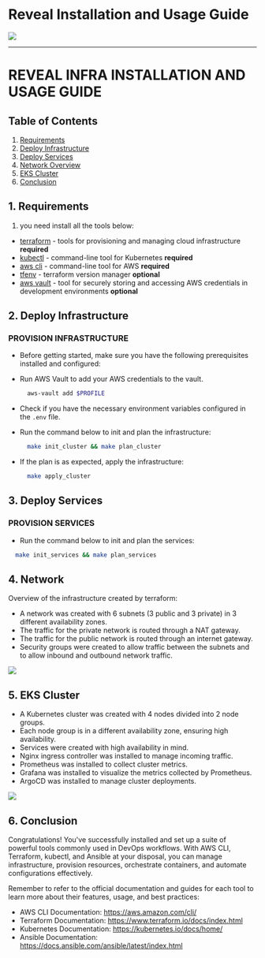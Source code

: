 # Reveal Installation and Usage Guide

![](https://github.com/AlphaEzops/reveal-eks/tree/main/docs/assets/macro-system.gif)

---

# REVEAL INFRA INSTALLATION AND USAGE GUIDE

## Table of Contents
1. [Requirements](#1-requirements)
2. [Deploy Infrastructure](#2-deploy-infrastructure)
3. [Deploy Services](#3-deploy-services)
4. [Network Overview](#4-network)
5. [EKS Cluster](#5-eks-cluster)
6. [Conclusion](#6-conclusion)

## 1. Requirements
1. you need install all the tools below:
- [terraform](./docs/terraform.md) - tools for provisioning and managing cloud infrastructure **required**
- [kubectl](./docs/kubectl.md) - command-line tool for Kubernetes **required**
- [aws cli](./docs/aws-cli.md) - command-line tool for AWS **required**
- [tfenv](./docs/tfenv.md) - terraform version manager **optional**
- [aws vault](./docs/aws-vault.md) - tool for securely storing and accessing AWS credentials in development environments **optional**


## 2. Deploy Infrastructure

### PROVISION INFRASTRUCTURE 

- Before getting started, make sure you have the following prerequisites installed and configured:
- Run AWS Vault to add your AWS credentials to the vault.
  ```bash
    aws-vault add $PROFILE
  ```
- Check if you have the necessary environment variables configured in the `.env` file.

- Run the command below to init and plan the infrastructure:
  ```bash
    make init_cluster && make plan_cluster
  ```
- If the plan is as expected, apply the infrastructure:
  ```bash
    make apply_cluster
  ```

## 3. Deploy Services

### PROVISION SERVICES 
  - Run the command below to init and plan the services:
  ```bash
    make init_services && make plan_services
  ```

## 4. Network
Overview of the infrastructure created by terraform:

- A network was created with 6 subnets (3 public and 3 private) in 3 different availability zones.
- The traffic for the private network is routed through a NAT gateway.
- The traffic for the public network is routed through an internet gateway.
- Security groups were created to allow traffic between the subnets and to allow inbound and outbound network traffic.

![](https://github.com/AlphaEzops/reveal-eks/tree/main/docs/assets/network.gif)

## 5. EKS Cluster

- A Kubernetes cluster was created with 4 nodes divided into 2 node groups.
- Each node group is in a different availability zone, ensuring high availability.
- Services were created with high availability in mind.
- Nginx ingress controller was installed to manage incoming traffic.
- Prometheus was installed to collect cluster metrics.
- Grafana was installed to visualize the metrics collected by Prometheus.
- ArgoCD was installed to manage cluster deployments.


![](https://github.com/AlphaEzops/reveal-eks/tree/main/docs/assets/cluster.gif)


## 6. Conclusion

Congratulations! You've successfully installed and set up a suite of powerful tools commonly used in DevOps workflows. With AWS CLI, Terraform, kubectl, and Ansible at your disposal, you can manage infrastructure, provision resources, orchestrate containers, and automate configurations effectively.

Remember to refer to the official documentation and guides for each tool to learn more about their features, usage, and best practices:

- AWS CLI Documentation: https://aws.amazon.com/cli/
- Terraform Documentation: https://www.terraform.io/docs/index.html
- Kubernetes Documentation: https://kubernetes.io/docs/home/
- Ansible Documentation: https://docs.ansible.com/ansible/latest/index.html


